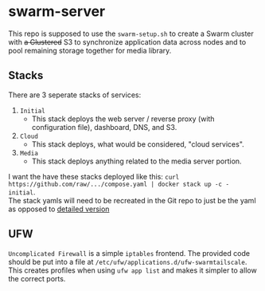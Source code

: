 # swarm-server
This repo is supposed to use the `swarm-setup.sh` to create a Swarm cluster with ~~a Glustered~~ S3 to synchronize application data across nodes and to pool remaining storage together for media library.

## Stacks

There are 3 seperate stacks of services:
1. `Initial`
    - This stack deploys the web server / reverse proxy (with configuration file), dashboard, DNS, and S3.
2. `Cloud`
    - This stack deploys, what would be considered, "cloud services". 
3. `Media`
    - This stack deploys anything related to the media server portion.

I want the have these stacks deployed like this: `curl https://github.com/raw/.../compose.yaml | docker stack up -c - initial`. \
The stack yamls will need to be recreated in the Git repo to just be the yaml as opposed to [detailed version](https://git.cafio.co/casey/swarm-server/src/commit/0a699d4e96c83b28e40b68bbc9828bb2e1b3d2be/Compose%20File%28s%29.md)

## UFW
`Uncomplicated Firewall` is a simple `iptables` frontend. The provided code should be put into a file at `/etc/ufw/applications.d/ufw-swarmtailscale`. This creates profiles when using `ufw app list` and makes it simpler to allow the correct ports.
